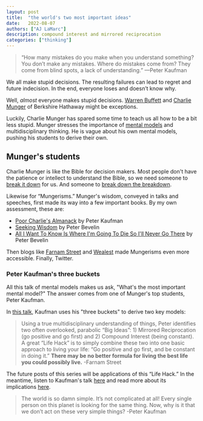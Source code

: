 ```yaml
---
layout: post
title:  "the world's two most important ideas"
date:   2022-08-07
authors: ["AJ LaMarc"]
description: compound interest and mirrored reciprocation
categories: ["thinking"]
---
```

<blockquote>
    “How many mistakes do you make when you understand something? You don’t make any mistakes. Where do mistakes come from? They come from blind spots, a lack of understanding.” —Peter Kaufman
</blockquote>

We all make stupid decisions. The resulting failures can lead to regret and future indecision. In the end, everyone loses and doesn’t know why.

Well, _almost_ everyone makes stupid decisions.  [Warren Buffett](https://en.wikipedia.org/wiki/Warren_Buffett) and [Charlie Munger](https://fs.blog/intellectual-giants/charlie-munger/) of Berkshire Hathaway might be exceptions.

Luckily, Charlie Munger has spared some time to teach us all how to be a bit less stupid. Munger stresses the importance of [mental models](https://fs.blog/mental-models/) and multidisciplinary thinking. He is vague about his own mental models, pushing his students to derive their own.
## Munger's students
Charlie Munger is like the Bible for decision makers.  Most people don't have the patience or intellect to understand the Bible, so we need someone to [break it down](https://www.youtube.com/watch?v=f-wWBGo6a2w&list=PL22J3VaeABQD_IZs7y60I3lUrrFTzkpat&ab_channel=JordanBPeterson) for us.  And someone to [break down the breakdown](https://medium.com/be-a-brilliant-writer/this-forgotten-book-could-change-your-life-jordan-petersons-biblical-lectures-f01ae8ea4bf0).  

Likewise for “Mungerisms.” Munger's wisdom, conveyed in talks and speeches, first made its way into a few important books.  By my own assessment, these are:
- [Poor Charlie's Almanack](https://www.poorcharliesalmanack.com/pca.php) by Peter Kaufman
- [Seeking Wisdom](https://www.poorcharliesalmanack.com/seeking_wisdom.php) by Peter Bevelin
- [All I Want To Know Is Where I'm Going To Die So I'll Never Go There](https://www.poorcharliesalmanack.com/all_i_want_to_know.php) by Peter Bevelin

Then blogs like [Farnam Street](https://fs.blog/) and [Wealest](https://www.wealest.com/) made Mungerisms even more accessible.  Finally, Twitter.
### Peter Kaufman's three buckets
All this talk of mental models makes us ask, "What's the most important mental model?" The answer comes from one of Munger's top students, Peter Kaufman.

In [this talk](https://soundcloud.com/user-339685480/peter-kaufman-on-the-multi-disciplinary-approach-to-thinking), Kaufman uses his "three buckets" to derive two key models:

> Using a true multidisciplinary understanding of things, Peter identifies two often overlooked, parabolic “Big Ideas”: 1) Mirrored Reciprocation (go positive and go first) and 2) Compound Interest (being constant). A great “Life Hack” is to simply combine these two into one basic approach to living your life: “Go positive and go first, and be constant in doing it.” **There may be no better formula for living the best life you could possibly live.** -Farnam Street

The future posts of this series will be applications of this “Life Hack.” In the meantime, listen to Kaufman's talk [here](https://soundcloud.com/user-339685480/peter-kaufman-on-the-multi-disciplinary-approach-to-thinking) and read more about its implications [here](https://www.wealest.com/articles/slow-incremental-progress).

> The world is so damn simple. It’s not complicated at all! Every single person on this planet is looking for the same thing. Now, why is it that we don’t act on these very simple things? -Peter Kaufman